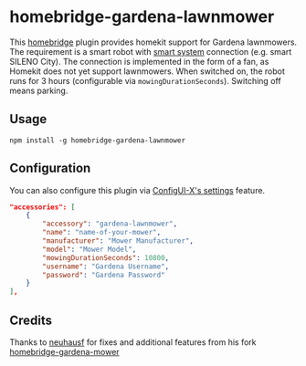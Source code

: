 # homebridge-gardena-lawnmower

This [homebridge](https://github.com/nfarina/homebridge) plugin provides homekit support for Gardena lawnmowers. The requirement is a smart robot with [smart system](https://www.gardena.com/int/products/smart) connection (e.g. smart SILENO City).
The connection is implemented in the form of a fan, as Homekit does not yet support lawnmowers. When switched on, the robot runs for 3 hours (configurable via `mowingDurationSeconds`). Switching off means parking.

## Usage

`npm install -g homebridge-gardena-lawnmower`

## Configuration
You can also configure this plugin via [ConfigUI-X's settings](https://github.com/oznu/homebridge-config-ui-x/wiki/Developers:-Plugin-Settings-GUI) feature.

``` json
"accessories": [
	{  
		"accessory": "gardena-lawnmower",  
		"name": "name-of-your-mower",  
		"manufacturer": "Mower Manufacturer",  
		"model": "Mower Model",
		"mowingDurationSeconds": 10800,
		"username": "Gardena Username",
		"password": "Gardena Password"
	}  
],
```

## Credits

Thanks to [neuhausf](https://github.com/neuhausf) for fixes and additional features from his fork [homebridge-gardena-mower](https://github.com/neuhausf/homebridge-gardena-mower)
